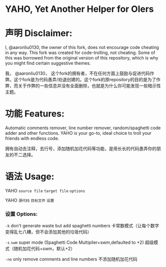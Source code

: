 # YAHO, **Y**et **A**nother **H**elper for **O**Iers
# 声明 Disclaimer:
I, @aaronliu0130, the owner of this fork, does not encourage code cheating in any way. This fork was created for code-trolling, not cheating. Some of this was borrowed from the original version of this repository, which is why you might find certain suggestive themes.

我， @aaronliu0130， 这个fork的拥有者，不在任何方面上鼓励与促进代码作弊。这个fork是为代码愚弄/劝退创建的。这个fork的原repository的目的是为了作弊，而关于作弊的一些信息并没有全面删除，也就是为什么你可能发现一些暗示性主题。
# 功能 Features:
Automatic comments remover, line number remover, random/spaghetti code adder and other functions. YAHO is your go-to, ideal choice to troll your friends with endless code.

拥有自动去注释，去行号，添加随机加花代码等功能，是用长长的代码愚弄你的朋友的不二选择。
# 语法 Usage:
YAHO `source file`  `target file`  `options`

YAHO `源代码` `目标文件` `设置`
### 设置 Options:
`-k`             don't generate waste but add spaghetti numbers                                卡常数模式（让每个数字变得乱七八糟，但不会添加其他的垃圾代码）

`-s` `swm`    super mode (Spaghetti Code Multiplier+swm,defaulted to +2)            超级模式（随机加花代码+swm，默认+2）

`-ne`           only remove comments and line numbers                                            不添加随机加花代码
